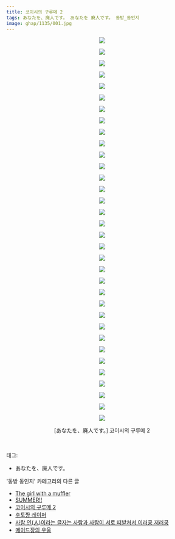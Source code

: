 ```yaml
---
title: 코이시의 구루메 2
tags: あなたを、廃人です。 あなたを 廃人です。 동방_동인지
image: ghap/1135/001.jpg
---
```

<div class="article">
<p style="text-align: center; clear: none; float: none;"><img src="{{ site.nasurl }}/ghap/1135/001.jpg"/></p>
<p style="text-align: center; clear: none; float: none;"><img src="{{ site.nasurl }}/ghap/1135/002.jpg"/></p>
<p style="text-align: center; clear: none; float: none;"><img src="{{ site.nasurl }}/ghap/1135/003.jpg"/></p>
<p style="text-align: center; clear: none; float: none;"><img src="{{ site.nasurl }}/ghap/1135/004.jpg"/></p>
<p style="text-align: center; clear: none; float: none;"><img src="{{ site.nasurl }}/ghap/1135/005.jpg"/></p>
<p style="text-align: center; clear: none; float: none;"><img src="{{ site.nasurl }}/ghap/1135/006.jpg"/></p>
<p style="text-align: center; clear: none; float: none;"><img src="{{ site.nasurl }}/ghap/1135/007.jpg"/></p>
<p style="text-align: center; clear: none; float: none;"><img src="{{ site.nasurl }}/ghap/1135/008.jpg"/></p>
<p style="text-align: center; clear: none; float: none;"><img src="{{ site.nasurl }}/ghap/1135/009.jpg"/></p>
<p style="text-align: center; clear: none; float: none;"><img src="{{ site.nasurl }}/ghap/1135/010.jpg"/></p>
<p style="text-align: center; clear: none; float: none;"><img src="{{ site.nasurl }}/ghap/1135/011.jpg"/></p>
<p style="text-align: center; clear: none; float: none;"><img src="{{ site.nasurl }}/ghap/1135/012.jpg"/></p>
<p style="text-align: center; clear: none; float: none;"><img src="{{ site.nasurl }}/ghap/1135/013.jpg"/></p>
<p style="text-align: center; clear: none; float: none;"><img src="{{ site.nasurl }}/ghap/1135/014.jpg"/></p>
<p style="text-align: center; clear: none; float: none;"><img src="{{ site.nasurl }}/ghap/1135/015.jpg"/></p>
<p style="text-align: center; clear: none; float: none;"><img src="{{ site.nasurl }}/ghap/1135/016.jpg"/></p>
<p style="text-align: center; clear: none; float: none;"><img src="{{ site.nasurl }}/ghap/1135/017.jpg"/></p>
<p style="text-align: center; clear: none; float: none;"><img src="{{ site.nasurl }}/ghap/1135/018.jpg"/></p>
<p style="text-align: center; clear: none; float: none;"><img src="{{ site.nasurl }}/ghap/1135/019.jpg"/></p>
<p style="text-align: center; clear: none; float: none;"><img src="{{ site.nasurl }}/ghap/1135/020.jpg"/></p>
<p style="text-align: center; clear: none; float: none;"><img src="{{ site.nasurl }}/ghap/1135/021.jpg"/></p>
<p style="text-align: center; clear: none; float: none;"><img src="{{ site.nasurl }}/ghap/1135/022.jpg"/></p>
<p style="text-align: center; clear: none; float: none;"><img src="{{ site.nasurl }}/ghap/1135/023.jpg"/></p>
<p style="text-align: center; clear: none; float: none;"><img src="{{ site.nasurl }}/ghap/1135/024.jpg"/></p>
<p style="text-align: center; clear: none; float: none;"><img src="{{ site.nasurl }}/ghap/1135/025.jpg"/></p>
<p style="text-align: center; clear: none; float: none;"><img src="{{ site.nasurl }}/ghap/1135/026.jpg"/></p>
<p style="text-align: center; clear: none; float: none;"><img src="{{ site.nasurl }}/ghap/1135/027.jpg"/></p>
<p style="text-align: center; clear: none; float: none;"><img src="{{ site.nasurl }}/ghap/1135/028.jpg"/></p>
<p style="text-align: center; clear: none; float: none;"><img src="{{ site.nasurl }}/ghap/1135/029.jpg"/></p>
<p style="text-align: center; clear: none; float: none;"><img src="{{ site.nasurl }}/ghap/1135/030.jpg"/></p>
<p style="text-align: center; clear: none; float: none;"><img src="{{ site.nasurl }}/ghap/1135/031.jpg"/></p>
<p style="text-align: center; clear: none; float: none;"><img src="{{ site.nasurl }}/ghap/1135/032.jpg"/></p>
<p style="text-align: center; clear: none; float: none;"><img src="{{ site.nasurl }}/ghap/1135/033.jpg"/></p>
<p style="text-align: center; clear: none; float: none;"><img src="{{ site.nasurl }}/ghap/1135/034.jpg"/></p>
<p style="text-align: center; clear: none; float: none;">[あなたを、廃人です。] 코이시의 구루메 2</p>
<p><br/></p>
</div><div class="tagTrail">
<p>태그: </p>
<ul>
<li>あなたを、廃人です。</li>
</ul>
</div><div class="another">
<p>'동방 동인지' 카테고리의 다른 글</p>
<ul>
<li><a href="/2016-07-27-ghap_1137">The girl with a muffler</a></li>
<li><a href="/2016-07-27-ghap_1136">SUMMER!!</a></li>
<li><a href="/2016-07-27-ghap_1135">코이시의 구루메 2</a></li>
<li><a href="/2016-07-27-ghap_1134">후토쨩 레이퍼</a></li>
<li><a href="/2016-07-26-ghap_1133">사람 인(人)이라는 글자는 사람과 사람이 서로 떠받쳐서 이러쿵 저러쿵</a></li>
<li><a href="/2016-07-26-ghap_1131">메이드장의 우울</a></li>
</ul>
</div><div class="cb_module cb_fluid">
<div class="cb_wrt cb_profile">
</div><!-- commentList close -->
</div>